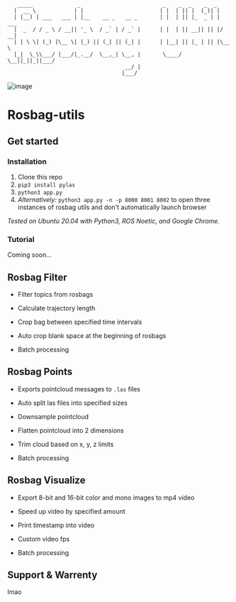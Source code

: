 ```
   _____              _                          _    _  _    _  _
  |  __ \            | |                        | |  | || |  (_)| |
  | |__) | ___   ___ | |__    __ _   __ _       | |  | || |_  _ | | ___
  |  _  / / _ \ / __|| '_ \  / _` | / _` |      | |  | || __|| || |/ __|
  | | \ \| (_) |\__ \| |_) || (_| || (_| |      | |__| || |_ | || |\__ \
  |_|  \_\\___/ |___/|_.__/  \__,_| \__, |       \____/  \__||_||_||___/
                                     __/ |
                                    |___/
```

![image](https://user-images.githubusercontent.com/33432158/177209138-464c6e66-9022-4b29-a144-82997ce2c797.png)

# Rosbag-utils

## Get started

### Installation

1. Clone this repo
2. `pip3 install pylas`
3. `python3 app.py`
4. _Alternatively:_ `python3 app.py -n -p 8000 8001 8002` to open three instances of rosbag utils and don't automatically launch browser

_Tested on Ubuntu 20.04 with Python3, ROS Noetic, and Google Chrome._

### Tutorial

Coming soon...

## Rosbag Filter

-   Filter topics from rosbags

-   Calculate trajectory length

-   Crop bag between specified time intervals

-   Auto crop blank space at the beginning of rosbags

-   Batch processing

## Rosbag Points

-   Exports pointcloud messages to `.las` files

-   Auto split las files into specified sizes

-   Downsample pointcloud

-   Flatten pointcloud into 2 dimensions

-   Trim cloud based on x, y, z limits

-   Batch processing

## Rosbag Visualize

-   Export 8-bit and 16-bit color and mono images to mp4 video

-   Speed up video by specified amount

-   Print timestamp into video

-   Custom video fps

-   Batch processing

## Support & Warrenty

lmao
